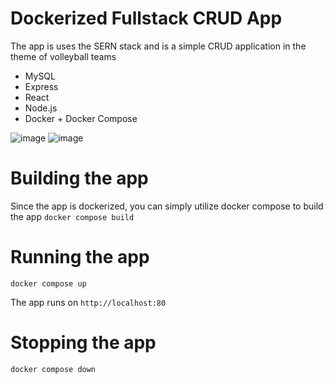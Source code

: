 # Dockerized Fullstack CRUD App 
The app is uses the SERN stack and is a simple CRUD application in the theme of volleyball teams
- MySQL
- Express
- React
- Node.js
- Docker + Docker Compose

![image](https://github.com/ausbennett/docker-fullstack-volleyball/assets/61357467/20025ebd-65f7-457b-8cb7-5c2d714c0579)
![image](https://github.com/ausbennett/docker-fullstack-volleyball/assets/61357467/e6d628f4-5925-4a9d-9ad5-a517766e8b15)

# Building the app
Since the app is dockerized, you can simply utilize docker compose to build the app
`docker compose build`

# Running the app
`docker compose up`

The app runs on `http://localhost:80`

# Stopping the app
`docker compose down`
